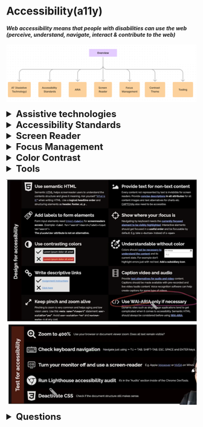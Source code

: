 # Accessibility(a11y)

#### _Web accessibility means that people with disabilities can use the web (perceive, understand, navigate, interact & contribute to the web)_

![img.png](images/img.png)


<details >
 <summary style="font-size: x-large; font-weight: bold">Assistive technologies</summary>

- Keyboard only
- Screen reader
- Mouse & Pointer Devices
- Touchscreen Gestures
- Screen Magnifier


---
</details>



<details >
 <summary style="font-size: x-large; font-weight: bold">Accessibility Standards</summary>

_WCAG (Web Content Accessibility Guidelines)_

https://webaim.org/standards/wcag/checklist
![img.png](images/img_0.png)

**WebAIM(WCAG Principle)**

- Perceivable
- Operable
- Robust
- Understandable


---
</details>



<details >
 <summary style="font-size: x-large; font-weight: bold">Screen Reader</summary>

Referred Video: https://youtu.be/g2tzEil5TL0?si=KB55mkrFR6nxuE79
##### Semantic
![img_7.png](images/img_7.png)

##### Accessibility tree

![img_8.png](images/img_8.png)


![img_9.png](images/img_9.png)

![img_10.png](images/img_10.png)


### 1. Accessible HTML


- Document Structure

  (`<header>`, `<nav>`, `<main>`, `<footer>`, `<aside>`, `<article>`, `<section>`)

- Headings

  (`<h1>`, `<h2>`, `<h3>`, `<h4>`, `<h5>`, `<h6>`)

- Lists

  (`<ul>`, `<ol>`, `<li>`)

- Links & Buttons

  (`<a>`, `<button>`)

- Form elements

  (`<label>`, `<input type="email">`)

- Tables

  (`<table>`, `<tr>`, `<td>`, `<th>`, `<caption>`,`<tfoot>`)

- Images

  (`<img alt="" />`)

- Audio/Video

  (Transcript, Open Text Captions)

- CSS class hidden

<details >
 <summary style="font-size: small; font-weight: bold">Why just use `Button` instead of div?</summary>

https://youtu.be/CZGqnp06DnI?si=c0sQLuGzBrXDt9rT

![img_4.png](images/img_4.png)

- It is not auto-focusable and we need to add `tabindex="0"` to it.
- Screen reader does not announce it as button.

![img_5.png](images/img_5.png)

- We lose capability to click it through keyboards

![img_6.png](images/img_6.png)

- Disable does not work as expected

---
</details>

<details >
 <summary style="font-size: small; font-weight: bold">How to increase screen accessibility in case of Images?</summary>

[//]: # (**_How to increase screen accessibility in case of Images?_**)

https://web.dev/learn/accessibility/images
1. **Decorative Images**: A decorative image is a visual element that doesn't add additional context or information that allows the user to better understand the context.
- `<img alt="" />`
-
```html
<!-- All of these choices lead to the same result. -->
<img src=".../Ladybug.jpg" role="presentation">
<img src=".../Ladybug.jpg" role="none">
<img src=".../Ladybug.jpg" aria-hidden="true">
```
- When you add a background image with CSS, a screen reader will not detect the image file.

2. **Informative images**: An informative image is an image that conveys a simple concept, idea, or emotion. Types of informative images include photos of real-world objects, essential icons, simple drawings, and images of text.
- Descriptions using `<img>` elements are achieved by including the `alt` attribute
- `<svg>` elements **do not** use the `alt` attribute
```html
  <svg role="img"...>
     <title>Cartoon drawing of a red, black, and gray ladybug.</title>
  </svg>
```

3. **Functional images**: A functional image is connected to an action. An example of a functional image is a logo that links to the home page, a magnifying glass used as a search button, or a social media icon that directs you to a different website or app.
```html
<div title="Navigate to the homepage">
   <a href="/">
      <img src=".../Ladybug_Logo.png" alt="Lovely Ladybugs for your Lawn"></img>
   </a>
</div>
```
You can see from the code snippet that "Navigate to the homepage" is the wrapper title, and the image alternative text is "Lovely Ladybugs for your Lawn." When you listen to the logo code with a screen reader, you hear both the visual and the action conveyed in one image.

4. **Complex images**: https://web.dev/learn/accessibility/images#complex_images
   ![img_1.png](images/img_1.png)



---
</details>


### 2. ARIA(Accessible Rich Internet Applications)

<details >
 <summary style="font-size: large; font-weight: bold">Intro </summary>

https://www.youtube.com/watch?v=g9Qff0b-lHk&t=339s

![img_15.png](images/img_15.png)

1.
![img_19.png](images/img_19.png)
Here adding `role` and `aria-checked` attributes help `div`
to behave like checkbox

2.
![img_20.png](images/img_20.png)
We can also modify semantics for better screen readers

3.
![img_21.png](images/img_21.png)
We can express more through ARIA, like above is a tree and which
is not possible otherwise through any built-in methods

4.
![img_22.png](images/img_22.png)

5.
![img_23.png](images/img_23.png)

6.
![img_24.png](images/img_24.png)
`role="alert"` help to announce immediately when it appears

<br>

![img_2.png](images/img_2.png)

So ARIA surgically added attributes to our DOM tree to make
things accessible where we don't have built in support

**ARIA Capabilities Summary**
![img_18.png](images/img_18.png)
![img_3.png](images/img_3.png)


---
</details>



<details >
 <summary style="font-size: large; font-weight: bold">The art of labelling </summary>


https://youtu.be/8dCUzOiMRy4?si=oG_zgtQvypoDpvG8
1. `aria-label` attributes

![img_11.png](images/img_11.png)

This is very useful in places where we don't have built in support
like checkboxes, select, radio etc

2. `aria-labelledby` attributes

![img_12.png](images/img_12.png)

Here we are able to reference another element with `aria-labelledby`

![img_13.png](images/img_13.png)
![img_14.png](images/img_14.png)

It can also self-reference itself to give better accessibility


---
</details>



<details >
 <summary style="font-size: large; font-weight: bold">States & Properties</summary>

Google a11ycast Youtube: https://youtu.be/88tfx3jLV_M?si=r_JU2za9q_M3_SsQ

MDN: https://developer.mozilla.org/en-US/docs/Web/Accessibility/ARIA/Attributes

---
</details>



---
</details>






<details >
 <summary style="font-size: x-large; font-weight: bold">Focus Management</summary>


![img_25.png](images/img_25.png)

<details >
 <summary style="font-size: large; font-weight: bold">Tab Navigation</summary>

1. _**Html dictates focus order**_

   https://youtu.be/Pe0Ce1WtnUM?si=ZVK3HocBBwRvlWMf
![img_26.png](images/img_26.png)
Here visually `I should` button is at last but in focus appears first

2. By default focusable tag

- `<a>`
- `<button>`
- `<input>`
- `<select>`
- `<textarea>`
- `<iframe>`

3. Manually give focus using `tabindex = "0 | 1,2,3 ... | -1"`.

   https://youtu.be/Pe0Ce1WtnUM?si=zYYvSFUdhSDF3CzP
   1. But avoid using it if tag is by default-focusable

   ![img_27.png](images/img_27.png)

   2. Using `tabindex = "-1"` we can skip the focus.
   3. Also we can add focus programmatically using `focus()` like in above example
   4. Avoid using `tabindex` value **greater than 0**.
   `tabindex` > 0 will be on top of the tab order
   5. Always try to _**Higher in the tab order = earlier in the DOM**_


---
</details>


<details >
 <summary style="font-size: large; font-weight: bold">Keyboard Shortcuts</summary>

- We can create keyboard shortcut using JS
- Like twitter has got many shortcut
  ![img_28.png](images/img_28.png)
- 

---
</details>


<details >
 <summary style="font-size: large; font-weight: bold">Skip Links</summary>

Short Explanation: https://www.w3schools.com/accessibility/accessibility_skip_links.php
<br>
Long Verbose: https://css-tricks.com/how-to-create-a-skip-to-content-link/

The most common skip link is the first interactive element on a page. 
It takes the user to the main content, past the global elements like the logo, 
search and navigation. It is almost always hidden until it receives focus.

---
</details>


<details >
 <summary style="font-size: large; font-weight: bold">Active Element</summary>

Whenever we open a modal then once we close the modal focus again should go
back to where we left. But it is not always the case.

To achieve this do something like below

```js
/** A modal is about to be opened */
/** Store the current new item */

const currentItem = document.activeElement;

/** Open the modal */
/** On modal close, refocus on the new item they had opened */

currentItem.focus();
```

---
</details>

<details >
 <summary style="font-size: large; font-weight: bold">Tab Trapping</summary>


When we make any modal there is good chance if you don't handle it then
clicking `tab` button focus may go outside the modal.

To handle this, we need to do  `tab trapping`, using techniques
like below.
Using this focus remains withing modal itself

```js
// Trap focus within the modal
  modal.addEventListener('keydown', function (e) {
    const isTabPressed = e.key === 'Tab' || e.keyCode === 9;

    if (isTabPressed) {
      // Check if the last focusable element is focused
      if (e.shiftKey) {
        // Shift + Tab: Check if focus is on the first focusable element
        if (document.activeElement === modal) {
          e.preventDefault();
          modal.focus(); // Move focus to the last focusable element
        }
      } else {
        // Tab: Check if focus is on the last focusable element
        const focusableElements = modal.querySelectorAll('button, [href], input, select, textarea, [tabindex]:not([tabindex="-1"])');
        const lastFocusable = focusableElements[focusableElements.length - 1];

        if (document.activeElement === lastFocusable) {
          e.preventDefault();
          modal.focus(); // Move focus to the first focusable element
        }
      }
    }
  });
```


For more details: https://youtu.be/JS68faEUduk?si=w_7xmWPDPU-o9Oe4

---
</details>


<details >
 <summary style="font-size: large; font-weight: bold">Page Navigation</summary>

- Skip link
- aria-live
- contentElement.focus()


---
</details>


---
</details>






<details >
 <summary style="font-size: x-large; font-weight: bold">Color Contrast</summary>

https://youtu.be/LBmLspdAtxM?si=7PuaKfX9GwfU9mUn

![img_29.png](images/img_29.png)
![img_30.png](images/img_30.png)
![img_31.png](images/img_31.png)

- `em` instead of `px` for font size
- `prefers-color-scheme` & `prefers-contrast`

---
</details>

<details >
 <summary style="font-size: x-large; font-weight: bold">Tools</summary>

![img_32.png](images/img_32.png)


---
</details>

![img.png](images/img_33.png)
![img_1.png](images/img_34.png)





<details >
 <summary style="font-size: x-large; font-weight: bold">Questions</summary>

<details >
 <summary style="font-size: medium; font-weight: bold">What is difference using nav tag instead of defining aria-role</summary>





## Aria

https://css-tricks.com/why-how-and-when-to-use-semantic-html-and-aria/

_
ChatGPT?_

The `<nav>` element is a semantic HTML5 element used to define a section of navigation links on a webpage. It's used to mark up blocks of navigation links, such as menus, tables of contents, and indexes.

On the other hand, ARIA (Accessible Rich Internet Applications) attributes like role are used to enhance the accessibility of web content. The role attribute specifies the role of an element in the document structure. It can be used to indicate to assistive technologies, like screen readers, how an element should be interpreted.

Using the `<nav>` element is preferred over manually defining aria-role="navigation" for navigation sections because:

- **Semantic Meaning:** `<nav>` carries semantic meaning inherently. It clearly signifies to both humans and machines that the enclosed content represents navigation links.
- **Accessibility:** While ARIA roles can enhance accessibility, relying on semantic HTML elements like `<nav>` reduces the need for additional attributes and ensures better compatibility with assistive technologies.
- **Readability and Maintainability:** Semantic HTML improves code readability and maintainability. Using `<nav>` makes the code cleaner and more understandable compared to manually adding ARIA attributes.
  In summary, while both methods can achieve similar results, using semantic HTML elements like `<nav>` is generally preferred because it promotes better accessibility, readability, and maintainability of the code.

```html
<nav>: Represents a section of navigation links.
Instead of aria-role="navigation".
<main>: Represents the main content of the document.
Instead of aria-role="main".
<article>: Represents an independent piece of content that is self-contained and can be distributed and reused independently.
Instead of aria-role="article".
<section>: Represents a generic section of a document or application.
Instead of aria-role="region" (when used for generic sections).
<aside>: Represents content tangentially related to the content around it, such as sidebars.
Instead of aria-role="complementary".
<header>: Represents introductory content, typically containing headings and/or navigational aids.
Instead of aria-role="banner" (when used for page headers).
<footer>: Represents a footer for its nearest sectioning content or sectioning root element.
Instead of aria-role="contentinfo".
<figure>: Represents self-contained content, typically with an optional caption, such as images or diagrams.
Instead of aria-role="figure".
<figcaption>: Represents the caption or legend for a figure element.
Instead of aria-role="caption".
<dialog>: Represents a dialog box or other interactive component.
Instead of aria-role="dialog".
<menu>: The <menu> HTML element is described in the HTML 
    specification as a semantic alternative to <ul>, 
    but treated by browsers (and exposed through the accessibility tree) 
    as no different than <ul>. It represents an unordered list of items
   (which are represented by <li> elements).
```

---
</details>




<details >
 <summary style="font-size: medium; font-weight: bold">What are the different ways to visually hide content (and make it available only for screen readers)?</summary>

https://www.greatfrontend.com/questions/quiz/what-are-the-different-ways-to-visually-hide-content-and-make-it-available-only-for-screen-readers?practice=practice&tab=quiz

These techniques are related to accessibility (a11y).

## Small/zero size

`width: 1px; height: 1px` and a combination of using CSS clip to make the element take up (barely any) space on the screen at all.

Using `width: 0; height; 0` is not recommended because search engines might penalize this thinking it has a malicious intention, like keyword stuffing.

## Absolute positioning

`position: absolute; left: -99999px` will position an element way outside of the screen. However, as per [WebAIM's article](https://webaim.org/techniques/css/invisiblecontent/):

> Navigable elements, such as links and form controls, should not be hidden off-screen. They would still be navigable by sighted keyboard users, but would not be visible to them, unless they are styled to become visible when they receive keyboard focus.

Use this only when your contents contain only text.

## Text indentation

`text-indent: -9999px`. This only works on text within the `block` elements. Similar to the absolute positioning technique above, focusable elements given this style will still be focusable, causing confusion for sighted users who use keyboard navigation.

## Incorrect ways

The following ways are incorrect because they hide content from the user **AND** screen readers, which is incorrect if the purpose is to expose to screen readers only.

- `display: none`
- `visibility: hidden`
- `hidden` attribute

## Techniques in the wild

Ideally, it is recommended to combine the above approaches to make sure it works properly in all browsers.

Instead of implementing your own way to remove an element from the rendering tree and the a11y tree, you are recommended to use one of the following approaches from mature CSS frameworks, which have been battle-tested on many websites.

### Tailwind CSS

```css
.sr-only {
  position: absolute;
  width: 1px;
  height: 1px;
  padding: 0;
  margin: -1px;
  overflow: hidden;
  clip: rect(0, 0, 0, 0);
  white-space: nowrap;
  border-width: 0;
}
```

### Bootstrap CSS

```css
.visually-hidden,
.visually-hidden-focusable:not(:focus):not(:focus-within) {
  position: absolute !important;
  width: 1px !important;
  height: 1px !important;
  padding: 0 !important;
  margin: -1px !important;
  overflow: hidden !important;
  clip: rect(0, 0, 0, 0) !important;
  white-space: nowrap !important;
  border: 0 !important;
}
```

## References

- [CSS in Action - Invisible Content Just for Screen Reader Users](https://webaim.org/techniques/css/invisiblecontent/)

---
</details>

---
</details>

